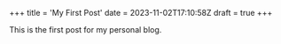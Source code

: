 +++
title = 'My First Post'
date = 2023-11-02T17:10:58Z
draft = true
+++

This is the first post for my personal blog.
